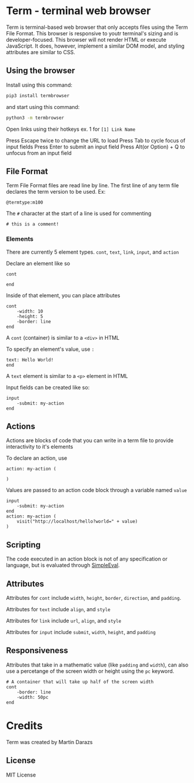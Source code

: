 # Term - terminal web browser

Term is terminal-based web browser that only accepts files using the Term File Format. This browser is responsive to youtr terminal's sizing and is developer-focused. This browser will not render HTML or execute JavaScript. It does, however, implement a similar DOM model, and styling attributes are similar to CSS.

## Using the browser
Install using this command:
```bash
pip3 install termbrowser
```

and start using this command:
```bash
python3 -m termbrowser
```

Open links using their hotkeys ex. 1 for `[1] Link Name`

Press Escape twice to change the URL to load
Press Tab to cycle focus of input fields
Press Enter to submit an input field
Press Alt(or Option) + Q to unfocus from an input field


## File Format
Term File Format files are read line by line. The first line of any term file declares the term version to be used. Ex:

```
@termtype:m100
```

The `#` character at the start of a line is used for commenting

```
# this is a comment!
```

### Elements

There are currently 5 element types. `cont`, `text`, `link`, `input`, and `action`

Declare an element like so

```
cont

end
```

Inside of that element, you can place attributes

```
cont
	-width: 10
	-height: 5
	-border: line
end
```

A `cont` (container) is similar to a `<div>` in HTML

To specify an element's value, use `:`

```
text: Hello World!
end
```

A `text` element is similar to a `<p>` element in HTML

Input fields can be created like so:

```
input
	-submit: my-action
end
```

## Actions
Actions are blocks of code that you can write in a term file to provide interactivity to it's elements

To declare an action, use
```
action: my-action (

)
```

Values are passed to an action code block through a variable named `value`

```
input
	-submit: my-action
end
action: my-action (
	visit("http://localhost/hello?world=" + value)
)
```

## Scripting
The code executed in an action block is not of any specification or language, but is evaluated through [SimpleEval](https://pypi.org/project/simpleeval/).

## Attributes
Attributes for `cont` include `width`, `height`, `border`, `direction`, and `padding`.

Attributes for `text` include `align`, and `style`

Attributes for `link` include `url`, `align`, and `style`

Attributes for `input` include `submit`, `width`, `height`, and `padding`

## Responsiveness

Attributes that take in a mathematic value (like `padding` and `width`), can also use a percetange of the screen width or height using the `pc` keyword.

```
# A container that will take up half of the screen width
cont
	-border: line
	-width: 50pc
end
```

# Credits
Term was created by Martin Darazs

## License
MIT License
